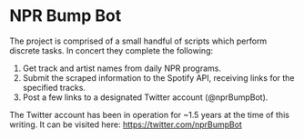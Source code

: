 # NPR Bump Bot


The project is comprised of a small handful of scripts which perform discrete tasks. In concert they complete the following:
1. Get track and artist names from daily NPR programs.
2. Submit the scraped information to the Spotify API, receiving links for the specified tracks.
3. Post a few links to a designated Twitter account (@nprBumpBot).

The Twitter account has been in operation for ~1.5 years at the time of this writing.
It can be visited here: https://twitter.com/nprBumpBot
